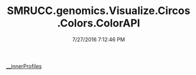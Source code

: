 ﻿---
title: SMRUCC.genomics.Visualize.Circos.Colors.ColorAPI
date: 7/27/2016 7:12:46 PM
---

[__innerProfiles](T-SMRUCC.genomics.Visualize.Circos.Colors.ColorAPI.__innerProfiles.html)
